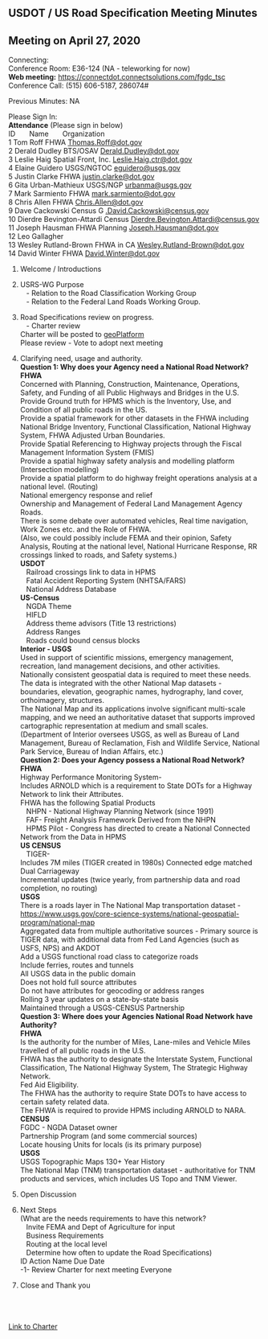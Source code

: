 ## USDOT / US Road Specification Meeting Minutes   
## Meeting on April 27, 2020  

Connecting:  
Conference Room: E36-124 (NA - teleworking for now)  
**Web meeting:**  https://connectdot.connectsolutions.com/fgdc_tsc  
Conference Call: (515) 606-5187, 286074#    

Previous Minutes: NA  

Please Sign In:  
**Attendance** (Please sign in below)    
ID &nbsp; &nbsp; &nbsp; Name &nbsp; &nbsp; &nbsp; Organization      
1	Tom Roff	FHWA	Thomas.Roff@dot.gov  
2	Derald Dudley	BTS/OSAV	Derald.Dudley@dot.gov  
3	Leslie Haig	Spatial Front, Inc.	Leslie.Haig.ctr@dot.gov  
4	Elaine Guidero	USGS/NGTOC	eguidero@usgs.gov  
5	Justin Clarke	FHWA	justin.clarke@dot.gov  
6	Gita Urban-Mathieux	USGS/NGP	urbanma@usgs.gov  
7	Mark Sarmiento	FHWA	mark.sarmiento@dot.gov  
8	Chris Allen	FHWA	Chris.Allen@dot.gov  
9	Dave Cackowski	Census	G .David.Cackowski@census.gov  
10	Dierdre Bevington-Attardi	Census	Dierdre.Bevington.Attardi@census.gov  
11	Joseph Hausman	FHWA Planning	Joseph.Hausman@dot.gov  
12	Leo Gallagher		  
13	Wesley Rutland-Brown	FHWA in CA	Wesley.Rutland-Brown@dot.gov  
14	David Winter	FHWA	David.Winter@dot.gov  

1.	Welcome / Introductions  

2.	USRS-WG Purpose   
&nbsp; &nbsp;- Relation to the Road Classification Working Group  
&nbsp; &nbsp;- Relation to the Federal Land Roads Working Group.  
 
3.	Road Specifications review on progress.  
&nbsp; &nbsp;- Charter review  
Charter will be posted to [geoPlatform](https://github.com/BTS-OSAV/FGDC-Geospatial-Transportation-Subcommittee/blob/master/Working%20Groups/US%20Road%20Specification/Charter.md)      
Please review - Vote to adopt next meeting  

4.	Clarifying need, usage and authority.  
**Question 1: Why does your Agency need a National Road Network?**   
__FHWA__    
Concerned with Planning, Construction, Maintenance, Operations, Safety, and Funding of all Public Highways and Bridges in the U.S.  
Provide Ground truth for HPMS which is the Inventory, Use, and Condition of all public roads in the US.  
Provide a spatial framework for other datasets in the FHWA including National Bridge Inventory, Functional Classification, National Highway System, FHWA Adjusted Urban Boundaries.  
Provide Spatial Referencing to Highway projects through the Fiscal Management Information System (FMIS)  
Provide a spatial highway safety analysis and modelling platform (Intersection modelling)  
Provide a spatial platform to do highway freight operations analysis at a national level. (Routing)  
National emergency response and relief   
Ownership and Management of Federal Land Management Agency Roads.  
There is some debate over automated vehicles, Real time navigation, Work Zones etc. and the Role of FHWA.  
(Also, we could possibly include FEMA and their opinion, Safety Analysis, Routing at the national level, National Hurricane Response, RR crossings linked to roads, and Safety systems.)  
__USDOT__   
&nbsp; &nbsp;Railroad crossings link to data in HPMS  
&nbsp; &nbsp;Fatal Accident Reporting System (NHTSA/FARS)   
&nbsp; &nbsp;National Address Database  
__US-Census__    
&nbsp; &nbsp;NGDA Theme   
&nbsp; &nbsp;HIFLD  
&nbsp; &nbsp;Address theme advisors (Title 13 restrictions)  
&nbsp; &nbsp;Address Ranges  
&nbsp; &nbsp;Roads could bound census blocks  
__Interior - USGS__  
Used in support of scientific missions, emergency management, recreation, land management decisions, and other activities.   
Nationally consistent geospatial data is required to meet these needs. The data is integrated with the other National Map datasets - boundaries, elevation, geographic names, hydrography, land cover, orthoimagery, structures.  
The National Map and its applications involve significant multi-scale mapping, and we need an authoritative dataset that supports improved cartographic representation at medium and small scales.  
(Department of Interior oversees USGS, as well as Bureau of Land Management, Bureau of Reclamation, Fish and Wildlife Service, National Park Service, Bureau of Indian Affairs, etc.)     
**Question 2: Does your Agency possess a National Road Network?**    
 	__FHWA__     
	Highway Performance Monitoring System-  
	Includes ARNOLD which is a requirement to State DOTs for a Highway Network to link their Attributes.  
	FHWA has the following Spatial Products  
	&nbsp; &nbsp;NHPN - National Highway Planning Network (since 1991)  
	&nbsp; &nbsp;FAF- Freight Analysis Framework Derived from the NHPN  
	&nbsp; &nbsp;HPMS Pilot - Congress has directed to create a National Connected Network from the Data in HPMS   
	__US CENSUS__   
	&nbsp; &nbsp;TIGER-  
	Includes 7M miles (TIGER created in 1980s) 
	Connected edge matched  
	Dual Carriageway  
	Incremental updates (twice yearly, from partnership data and road completion, no routing)   
	__USGS__    
	There is a roads layer in The National Map transportation dataset - https://www.usgs.gov/core-science-systems/national-geospatial-program/national-map  
	Aggregated data from multiple authoritative sources - Primary source is TIGER data, with additional data from Fed Land Agencies (such as USFS, NPS) and AKDOT  
	Add a USGS functional road class to categorize roads   
	Include ferries, routes and tunnels  
	All USGS data in the public domain  
	Does not hold full source attributes  
	Do not have attributes for geocoding or address ranges  
	Rolling 3 year updates on a state-by-state basis  
	Maintained through a USGS-CENSUS Partnership  
**Question 3: Where does your Agencies National Road Network have Authority?**  
	__FHWA__   
	Is the authority for the number of Miles, Lane-miles and Vehicle Miles travelled of all public roads in the U.S.  
	FHWA has the authority to designate the Interstate System, Functional Classification, The National Highway System, The Strategic Highway Network.  
	Fed Aid Eligibility.    
	The FHWA has the authority to require State DOTs to have access to certain safety related data.  
	The FHWA is required to provide HPMS including ARNOLD to NARA.  
	__CENSUS__  
	FGDC - NGDA Dataset owner    
	Partnership Program (and some commercial sources)   
	Locate housing Units for locals (is its primary purpose)  
	__USGS__  
	USGS Topographic Maps 130+ Year History  
	The National Map (TNM) transportation dataset - authoritative for TNM products and services, which includes US Topo and TNM Viewer.   

5.	Open Discussion  

6.	Next Steps  
(What are the needs requirements to have this network?  
	&nbsp; &nbsp;Invite FEMA and Dept of Agriculture for input  
	&nbsp; &nbsp;Business Requirements  
	&nbsp; &nbsp;Routing at the local level  
	&nbsp; &nbsp;Determine how often to update the Road Specifications)  
  ID	Action	Name	Due Date  
  -1-	  Review Charter for next meeting	Everyone   

7.	Close and Thank you   

&nbsp; &nbsp;  
&nbsp; &nbsp;  
&nbsp; &nbsp;  
[Link to Charter](https://github.com/BTS-OSAV/FGDC-Geospatial-Transportation-Subcommittee/blob/master/Working%20Groups/US%20Road%20Specification/Charter.md)  
